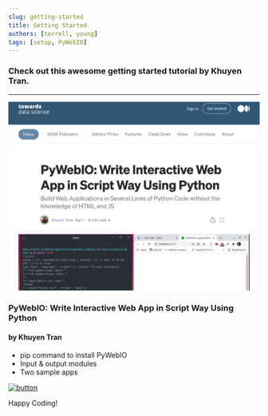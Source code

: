```yaml
---
slug: getting-started
title: Getting Started
authors: [terrell, young]
tags: [setup, PyWebIO]
---
```


### Check out this awesome getting started tutorial by Khuyen Tran.

-------------------------------------------------------------------

![PyWebIO Getting Started](./img/khuyen_tran_getting_started.png)

### PyWebIO: Write Interactive Web App in Script Way Using Python
#### by Khuyen Tran
* pip command to install PyWebIO
* Input & output modules
* Two sample apps


[![button](https://dabuttonfactory.com/button.png?t=Read&f=Open+Sans-Bold&ts=26&tc=fff&hp=45&vp=20&c=11&bgt=unicolored&bgc=c0b07e)](https://towardsdatascience.com/pywebio-write-interactive-web-app-in-script-way-using-python-14f50155af4e)


Happy Coding!